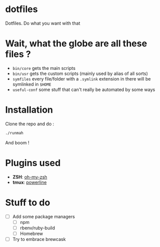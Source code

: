 # dotfiles

Dotfiles. Do what you want with that

# Wait, what the globe are all these files ?

+ `bin/core` gets the main scripts
+ `bin/usr` gets the custom scripts (mainly used by alias of all sorts)
+ `symfiles` every file/folder with a `.symlink` extension in there will be symlinked in `$HOME` 
+ `useful-conf` some stuff that can't really be automated by some ways

# Installation

Clone the repo and do :

```bash
./runmah
```

And boom !

# Plugins used

+ **ZSH**: [oh-my-zsh](https://github.com/robbyrussell/oh-my-zsh)
+ **tmux**: [powerline](https://github.com/Lokaltog/powerline)


# Stuff to do

- [ ] Add some package managers
    + [ ] npm
    + [ ] rbenv/ruby-build
    + [ ] Homebrew
- [ ] Try to embrace brewcask